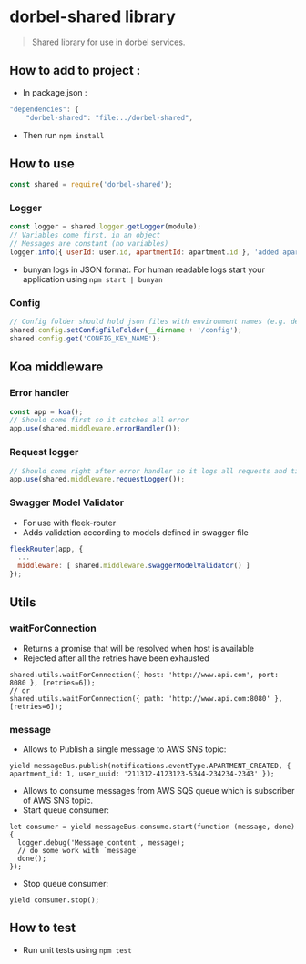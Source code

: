 # dorbel-shared library
> Shared library for use in dorbel services.

## How to add to project :
- In package.json :
```js
"dependencies": {
    "dorbel-shared": "file:../dorbel-shared",
```
- Then run ``npm install``

## How to use
```js
const shared = require('dorbel-shared');
```
### Logger
```js
const logger = shared.logger.getLogger(module);
// Variables come first, in an object
// Messages are constant (no variables)
logger.info({ userId: user.id, apartmentId: apartment.id }, 'added apartment');
```
- bunyan logs in JSON format. For human readable logs start your application using ``npm start | bunyan``
### Config
```js
// Config folder should hold json files with environment names (e.g. development.json)
shared.config.setConfigFileFolder(__dirname + '/config');
shared.config.get('CONFIG_KEY_NAME');
```

## Koa middleware

### Error handler
```js
const app = koa();
// Should come first so it catches all error
app.use(shared.middleware.errorHandler());
```

### Request logger
```js
// Should come right after error handler so it logs all requests and times the entire flow
app.use(shared.middleware.requestLogger());
```

### Swagger Model Validator
- For use with fleek-router
- Adds validation according to models defined in swagger file
```js
fleekRouter(app, {
  ...
  middleware: [ shared.middleware.swaggerModelValidator() ]
});
```

## Utils

### waitForConnection
- Returns a promise that will be resolved when host is available
- Rejected after all the retries have been exhausted
```
shared.utils.waitForConnection({ host: 'http://www.api.com', port: 8080 }, [retries=6]);
// or
shared.utils.waitForConnection({ path: 'http://www.api.com:8080' }, [retries=6]);
```

### message
- Allows to Publish a single message to AWS SNS topic:
```
yield messageBus.publish(notifications.eventType.APARTMENT_CREATED, { apartment_id: 1, user_uuid: '211312-4123123-5344-234234-2343' });
```
- Allows to consume messages from AWS SQS queue which is subscriber of AWS SNS topic.
- Start queue consumer:
```
let consumer = yield messageBus.consume.start(function (message, done) {
  logger.debug('Message content', message);
  // do some work with `message`
  done();
}); 
``` 
- Stop queue consumer:
```
yield consumer.stop();
``` 

## How to test
- Run unit tests using ``npm test``
